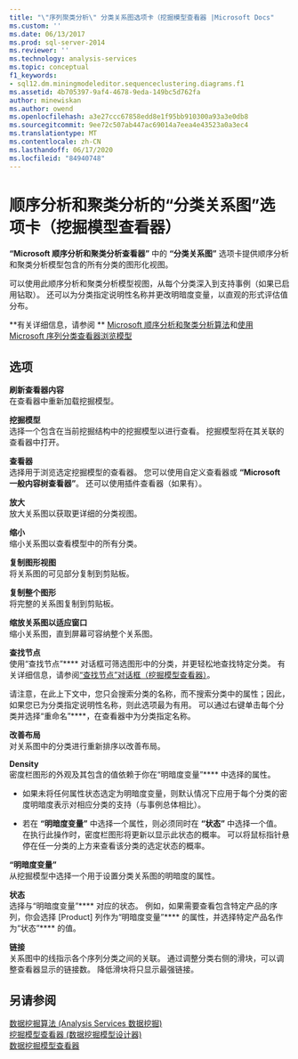 ```yaml
---
title: "\"序列聚类分析\" 分类关系图选项卡（挖掘模型查看器 |Microsoft Docs"
ms.custom: ''
ms.date: 06/13/2017
ms.prod: sql-server-2014
ms.reviewer: ''
ms.technology: analysis-services
ms.topic: conceptual
f1_keywords:
- sql12.dm.miningmodeleditor.sequenceclustering.diagrams.f1
ms.assetid: 4b705397-9af4-4678-9eda-149bc5d762fa
author: minewiskan
ms.author: owend
ms.openlocfilehash: a3e27ccc67858edd8e1f95bb910300a93a3e0db8
ms.sourcegitcommit: 9ee72c507ab447ac69014a7eea4e43523a0a3ec4
ms.translationtype: MT
ms.contentlocale: zh-CN
ms.lasthandoff: 06/17/2020
ms.locfileid: "84940748"
---
```

# <a name="sequence-clustering-cluster-diagram-tab-mining-model-viewer"></a>顺序分析和聚类分析的“分类关系图”选项卡（挖掘模型查看器）
  **“Microsoft 顺序分析和聚类分析查看器”** 中的 **“分类关系图”** 选项卡提供顺序分析和聚类分析模型包含的所有分类的图形化视图。  
  
 可以使用此顺序分析和聚类分析模型视图，从每个分类深入到支持事例（如果已启用钻取）。 还可以为分类指定说明性名称并更改明暗度变量，以直观的形式评估值分布。  
  
 **有关详细信息，请参阅 ** [Microsoft 顺序分析和聚类分析算法](data-mining/microsoft-sequence-clustering-algorithm.md)和[使用 Microsoft 序列分类查看器浏览模型](data-mining/browse-a-model-using-the-microsoft-sequence-cluster-viewer.md)  
  
## <a name="options"></a>选项  
 **刷新查看器内容**  
 在查看器中重新加载挖掘模型。  
  
 **挖掘模型**  
 选择一个包含在当前挖掘结构中的挖掘模型以进行查看。 挖掘模型将在其关联的查看器中打开。  
  
 **查看器**  
 选择用于浏览选定挖掘模型的查看器。 您可以使用自定义查看器或 **“Microsoft 一般内容树查看器”**。 还可以使用插件查看器（如果有）。  
  
 **放大**  
 放大关系图以获取更详细的分类视图。  
  
 **缩小**  
 缩小关系图以查看模型中的所有分类。  
  
 **复制图形视图**  
 将关系图的可见部分复制到剪贴板。  
  
 **复制整个图形**  
 将完整的关系图复制到剪贴板。  
  
 **缩放关系图以适应窗口**  
 缩小关系图，直到屏幕可容纳整个关系图。  
  
 **查找节点**  
 使用“查找节点”**** 对话框可筛选图形中的分类，并更轻松地查找特定分类。 有关详细信息，请参阅[“查找节点”对话框（挖掘模型查看器）](find-node-dialog-box-mining-model-viewer.md)。  
  
 请注意，在此上下文中，您只会搜索分类的名称，而不搜索分类中的属性；因此，如果您已为分类指定说明性名称，则此选项最为有用。 可以通过右键单击每个分类并选择“重命名”****，在查看器中为分类指定名称。  
  
 **改善布局**  
 对关系图中的分类进行重新排序以改善布局。  
  
 **Density**  
 密度栏图形的外观及其包含的值依赖于你在“明暗度变量”**** 中选择的属性。  
  
-   如果未将任何属性状态选定为明暗度变量，则默认情况下应用于每个分类的密度明暗度表示对相应分类的支持（与事例总体相比）。  
  
-   若在 **“明暗度变量”** 中选择一个属性，则必须同时在 **“状态”** 中选择一个值。 在执行此操作时，密度栏图形将更新以显示此状态的概率。 可以将鼠标指针悬停在任一分类的上方来查看该分类的选定状态的概率。  
  
 **“明暗度变量”**  
 从挖掘模型中选择一个用于设置分类关系图的明暗度的属性。  
  
 **状态**  
 选择与“明暗度变量”**** 对应的状态。 例如，如果需要查看包含特定产品的序列，你会选择 [Product] 列作为“明暗度变量”**** 的属性，并选择特定产品名作为“状态”**** 的值。  
  
 **链接**  
 关系图中的线指示各个序列分类之间的关联。 通过调整分类右侧的滑块，可以调整查看器显示的链接数。 降低滑块将只显示最强链接。  
  
## <a name="see-also"></a>另请参阅  
 [数据挖掘算法 &#40;Analysis Services 数据挖掘&#41;](data-mining/data-mining-algorithms-analysis-services-data-mining.md)   
 [挖掘模型查看器 &#40;数据挖掘模型设计器&#41;](mining-model-viewers-data-mining-model-designer.md)   
 [数据挖掘模型查看器](data-mining/data-mining-model-viewers.md)  
  
  
